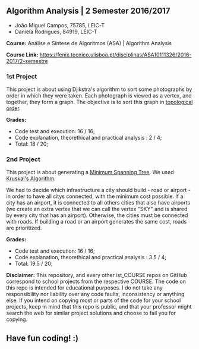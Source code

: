 ## Algorithm Analysis | 2 Semester 2016/2017 ##

* João Miguel Campos, 75785, LEIC-T
* Daniela Rodrigues, 84919, LEIC-T

**Course:** Análise e Síntese de Algoritmos (ASA) | Algorithm Analysis

**Course Link:** https://fenix.tecnico.ulisboa.pt/disciplinas/ASA10111326/2016-2017/2-semestre



### 1st Project ###

This project is about using Djikstra's algorithm to sort some photographs by order in which they were taken. Each photograph is viewed as a vertex, and together, they form a graph. The objective is to sort this graph in [topological order](https://en.wikipedia.org/wiki/Topological_sorting).

**Grades:** 
* Code test and execution: 16 / 16;
* Code explanation, theorethical and practical analysis : 2 / 4;
* Total: 18 / 20;



### 2nd Project ###

This project is about generating a [Minimum Spanning Tree](https://en.wikipedia.org/wiki/Minimum_spanning_tree). We used [Kruskal's Algorithm](https://en.wikipedia.org/wiki/Kruskal%27s_algorithm). 

We had to decide which infrastructure a city should build - road or airport - in order to have all citys connected, with the minimum cost possible. If a city has an airport, it is connected to all others cities that also have airports (we create an extra vertex that we can call the vertex "SKY" and is shared by every city that has an airport). Otherwise, the cities must be connected with roads. If building a road or an airport generates the same cost, roads are prioritized.


**Grades:** 
* Code test and execution: 16 / 16;
* Code explanation, theorethical and practical analysis : 3.5 / 4;
* Total: 19.5 / 20;



**Disclaimer:**
This repository, and every other ist_COURSE repos on GitHub correspond to school projects from the respective COURSE. The code on this repo is intended for educational purposes. I do not take any responsibility nor liability over any code faults, inconsistency or anything else. If you intend on copying most or parts of the code for your school projects, keep in mind that this repo is public, and that your professor might search the web for similar project solutions and choose to fail you for copying.



## Have fun coding! :)
